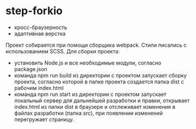 # step-forkio
- кросс-браузерность
- адаптивная верстка

 
Проект собирается при помощи сборщика webpack. Стили писались с использованием SCSS.
 Для сборки проекта:
- установить Node.js и все необходимые модули, согласно package.json
- команда npm run build из директории с проектом запускает сборку проекта, согласно которой в папке проекта создается папка dist с рабочим index.html
- команда npm run start из директории с проектом запускает локальный сервер для дальнейшей разработки и правки, открывает index.html из папки dist в браузере и отслеживает изменения в файлах разработки (папка src), при появлении изменений перегружает страницу.
